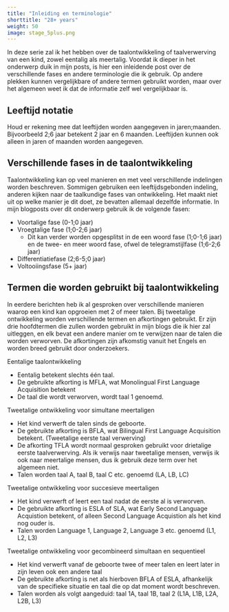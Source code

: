 ```yaml
---
title: "Inleiding en terminologie"
shorttitle: "28+ years"
weight: 50
image: stage_5plus.png
---
```


In deze serie zal ik het hebben over de taalontwikkeling of taalverwerving van een kind, zowel eentalig als meertalig. Voordat ik dieper in het onderwerp duik in mijn posts, is hier een inleidende post over de verschillende fases en andere terminologie die ik gebruik. Op andere plekken kunnen vergelijkbare of andere termen gebruikt worden, maar over het algemeen weet ik dat de informatie zelf wel vergelijkbaar is.

## Leeftijd notatie
Houd er rekening mee dat leeftijden worden aangegeven in jaren;maanden. Bijvoorbeeld 2;6 jaar betekent 2 jaar en 6 maanden. Leeftijden kunnen ook alleen in jaren of maanden worden aangegeven.

## Verschillende fases in de taalontwikkeling
Taalontwikkeling kan op veel manieren en met veel verschillende indelingen worden beschreven. Sommigen gebruiken een leeftijdsgebonden indeling, anderen kijken naar de taalkundige fases van ontwikkeling. Het maakt niet uit op welke manier je dit doet, ze bevatten allemaal dezelfde informatie. In mijn blogposts over dit onderwerp gebruik ik de volgende fasen:
- Voortalige fase (0-1;0 jaar)
- Vroegtalige fase (1;0-2;6 jaar)
    - Dit kan verder worden opgesplitst in de een woord fase (1;0-1;6 jaar) en de twee- en meer woord fase, ofwel de telegramstijlfase (1;6-2;6 jaar)
- Differentiatiefase (2;6-5;0 jaar)
- Voltooiingsfase (5+ jaar)

## Termen die worden gebruikt bij taalontwikkeling
In eerdere berichten heb ik al gesproken over verschillende manieren waarop een kind kan opgroeien met 2 of meer talen. Bij tweetalige ontwikkeling worden verschillende termen en afkortingen gebruikt. Er zijn drie hoofdtermen die zullen worden gebruikt in mijn blogs die ik hier zal uitleggen, en elk bevat een andere manier om te verwijzen naar de talen die worden verworven. De afkortingen zijn afkomstig vanuit het Engels en worden breed gebruikt door onderzoekers.

Eentalige taalontwikkeling
- Eentalig betekent slechts één taal.
- De gebruikte afkorting is MFLA, wat Monolingual First Language Acquisition betekent
- De taal die wordt verworven, wordt taal 1 genoemd.

Tweetalige ontwikkeling voor simultane meertaligen
- Het kind verwerft de talen sinds de geboorte.
- De gebruikte afkorting is BFLA, wat Bilingual First Language Acquisition betekent. (Tweetalige eerste taal verwerving)
- De afkorting TFLA wordt normaal gesproken gebruikt voor drietalige eerste taalverwerving. Als ik verwijs naar tweetalige mensen, verwijs ik ook naar meertalige mensen, dus ik gebruik deze term over het algemeen niet.
- Talen worden taal A, taal B, taal C etc. genoemd (LA, LB, LC)

Tweetalige ontwikkeling voor succesieve meertaligen
- Het kind verwerft of leert een taal nadat de eerste al is verworven.
- De gebruikte afkorting is ESLA of SLA, wat Early Second Language Acquistion betekent, of alleen Second Language Acquistion als het kind nog ouder is.
- Talen worden Language 1, Language 2, Language 3 etc. genoemd (L1, L2, L3)

Tweetalige ontwikkeling voor gecombineerd simultaan en sequentieel
- Het kind verwerft vanaf de geboorte twee of meer talen en leert later in zijn leven ook een andere taal
- De gebruikte afkorting is net als hierboven BFLA of ESLA, afhankelijk van de specifieke situatie en taal die op dat moment wordt beschreven.
- Talen worden als volgt aangeduid: taal 1A, taal 1B, taal 2 (L1A, L1B, L2A, L2B, L3)